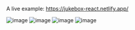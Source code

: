 A live example: https://jukebox-react.netlify.app/
 


![image](https://github.com/VladislavRusakov/React_jukebox/assets/61735653/ce6315cd-694f-4e93-9794-99ee10d21967)
![image](https://github.com/VladislavRusakov/React_jukebox/assets/61735653/bfeff476-530d-437b-9bdd-069c1caadc96)
![image](https://github.com/VladislavRusakov/React_jukebox/assets/61735653/3914d705-74b7-4c86-8828-080455392173)
![image](https://github.com/VladislavRusakov/React_jukebox/assets/61735653/f9d3b45f-bec9-4701-ac15-77adbf84d505)
